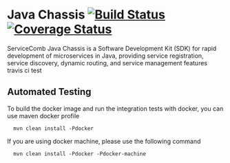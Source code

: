 # Java Chassis [![Build Status](https://travis-ci.org/ServiceComb/java-chassis.svg?branch=master)](https://travis-ci.org/WillemJiang/java-chassis)[![Coverage Status](https://coveralls.io/repos/github/WillemJiang/java-chassis/badge.svg?branch=master)](https://coveralls.io/github/WillemJiang/java-chassis?branch=master)
ServiceComb Java Chassis is a Software Development Kit (SDK) for rapid development of microservices in Java, providing service registration, service discovery, dynamic routing, and service management features
travis ci test
## Automated Testing
  To build the docker image and run the integration tests with docker, you can use maven docker profile 
  
      mvn clean install -Pdocker
      
  If you are using docker machine, please use the following command
  
      mvn clean install -Pdocker -Pdocker-machine
